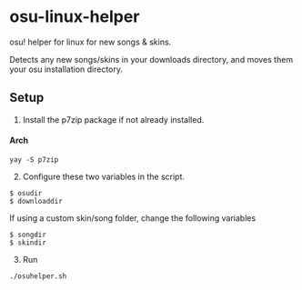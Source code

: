 # osu-linux-helper
osu! helper for linux for new songs &amp; skins.  

Detects any new songs/skins in your downloads directory, and moves them your osu installation directory.  

## Setup
1. Install the p7zip package if not already installed.

#### Arch 
```
yay -S p7zip
```


2. Configure these two variables in the script.
```
$ osudir
$ downloaddir
```

If using a custom skin/song folder, change the following variables
```
$ songdir
$ skindir
```

3. Run
```
./osuhelper.sh
```
